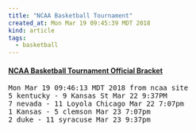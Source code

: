 ```yaml
---
title: "NCAA Basketball Tournament"
created_at: Mon Mar 19 09:45:39 MDT 2018
kind: article
tags:
  - basketball
---
```


<h4>
  <a href="https://www.ncaa.com/interactive-bracket/basketball-men/d1" target="_blank">NCAA Basketball Tournament Official Bracket</a>
</h4>

<pre>
Mon Mar 19 09:46:13 MDT 2018 from ncaa site
5 kentucky - 9 Kansas St Mar 22 9:37PM
7 nevada - 11 Loyola Chicago Mar 22 7:07pm
1 Kansas - 5 clemson Mar 23 7:07pm 
2 duke - 11 syracuse Mar 23 9:37pm
</pre>

<!--
html boilerplate
<a href="" target="_blank"></a>
<a name=""></a>
<img src="" width="400px">
<ul>
  <li></li>
</ul>
<pre>
</pre>
<p style="margin-bottom: 2em;"></p>
<hr style="border: 0; height: 3px; background: #333; background-image: linear-gradient(to right, #ccc, #333, #ccc);">
<pre><code>
</code></pre>
<math xmlns='http://www.w3.org/1998/Math/MathML' display='block'>
</math>
-->
